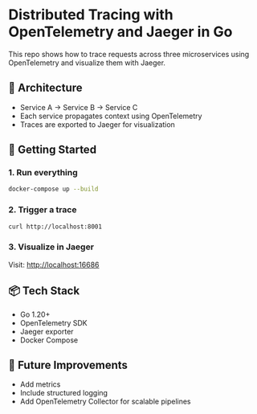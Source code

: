 # Distributed Tracing with OpenTelemetry and Jaeger in Go

This repo shows how to trace requests across three microservices using OpenTelemetry and visualize them with Jaeger.

## 🧱 Architecture
- Service A → Service B → Service C
- Each service propagates context using OpenTelemetry
- Traces are exported to Jaeger for visualization

## 🚀 Getting Started
### 1. Run everything
```bash
docker-compose up --build
```

### 2. Trigger a trace
```bash
curl http://localhost:8001
```

### 3. Visualize in Jaeger
Visit: [http://localhost:16686](http://localhost:16686)

## 📦 Tech Stack
- Go 1.20+
- OpenTelemetry SDK
- Jaeger exporter
- Docker Compose

## 🔮 Future Improvements
- Add metrics
- Include structured logging
- Add OpenTelemetry Collector for scalable pipelines